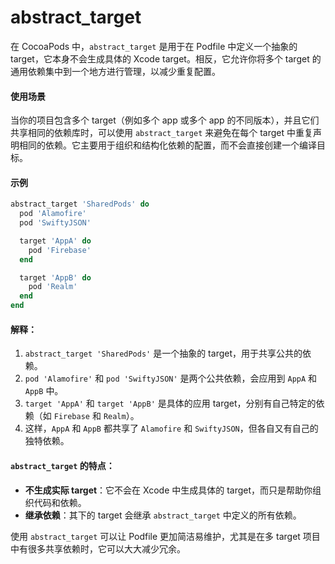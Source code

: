 # abstract\_target

在 CocoaPods 中，`abstract_target` 是用于在 Podfile 中定义一个抽象的 target，它本身不会生成具体的 Xcode target。相反，它允许你将多个 target 的通用依赖集中到一个地方进行管理，以减少重复配置。

#### 使用场景

当你的项目包含多个 target（例如多个 app 或多个 app 的不同版本），并且它们共享相同的依赖库时，可以使用 `abstract_target` 来避免在每个 target 中重复声明相同的依赖。它主要用于组织和结构化依赖的配置，而不会直接创建一个编译目标。

#### 示例

```ruby
abstract_target 'SharedPods' do
  pod 'Alamofire'
  pod 'SwiftyJSON'

  target 'AppA' do
    pod 'Firebase'
  end

  target 'AppB' do
    pod 'Realm'
  end
end
```

#### 解释：

1. `abstract_target 'SharedPods'` 是一个抽象的 target，用于共享公共的依赖。
2. `pod 'Alamofire'` 和 `pod 'SwiftyJSON'` 是两个公共依赖，会应用到 `AppA` 和 `AppB` 中。
3. `target 'AppA'` 和 `target 'AppB'` 是具体的应用 target，分别有自己特定的依赖（如 `Firebase` 和 `Realm`）。
4. 这样，`AppA` 和 `AppB` 都共享了 `Alamofire` 和 `SwiftyJSON`，但各自又有自己的独特依赖。

#### `abstract_target` 的特点：

* **不生成实际 target**：它不会在 Xcode 中生成具体的 target，而只是帮助你组织代码和依赖。
* **继承依赖**：其下的 target 会继承 `abstract_target` 中定义的所有依赖。

使用 `abstract_target` 可以让 Podfile 更加简洁易维护，尤其是在多 target 项目中有很多共享依赖时，它可以大大减少冗余。
